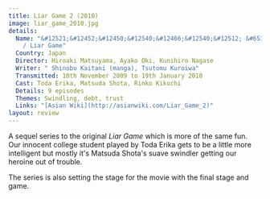 ```yaml
---
title: Liar Game 2 (2010)
image: liar_game_2010.jpg
details:
  Name: "&#12521;&#12452;&#12450;&#12540;&#12466;&#12540;&#12512; &#65374;&#12471;&#12540;&#12474;&#12531;&#65298;&#65374;
    / Liar Game"
  Country: Japan
  Director: Hiroaki Matsuyama, Ayako Oki, Kunihiro Nagase
  Writer: " Shinobu Kaitani (manga), Tsutomu Kuroiwa"
  Transmitted: 10th November 2009 to 19th January 2010
  Cast: Toda Erika, Matsuda Shota, Rinko Kikuchi
  Details: 9 episodes
  Themes: Swindling, debt, trust
  Links: "[Asian Wiki](http://asianwiki.com/Liar_Game_2)"
layout: review
---
```

A sequel series to the original *Liar Game* which is more of the
same fun. Our innocent college student played by Toda Erika gets
to be a little more intelligent but mostly it's Matsuda Shota's
suave swindler getting our heroine out of trouble.

The series is also setting the stage for the movie with the
final stage and game.
